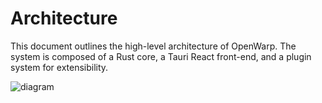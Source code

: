 # Architecture

This document outlines the high-level architecture of OpenWarp. The system is composed of a Rust core, a Tauri React front-end, and a plugin system for extensibility.

![diagram](https://www.plantuml.com/plantuml/svg/SoWkIImgAStDuUAAJ4tEpomDB4p9B2p9oib9pCb9J4fCJ4vCJ2oKKn91VAIiC4pI0j1oKIS3ZBjD2RDrIu9hIy9BeKCY4v8B4l9p0R9BYj4WILe9hLZ9oC4yO4bj1gKIopDKMBOPC2jGUDMIK4nAuYrKpBbJWklK93f5CUtbq9ceV6n19DWWr5g7KnzBCIo4OD0p)
